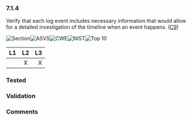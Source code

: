 ### 7.1.4 
Verify that each log event includes necessary information that would allow for a detailed investigation of the timeline when an event happens. ([C9](https://www.owasp.org/index.php/OWASP_Proactive_Controls#tab=Formal_Numbering))

![Section](https://img.shields.io/badge/V7-green.svg)![ASVS](https://img.shields.io/badge/ASVS-7.1.4-blue.svg)![CWE](https://img.shields.io/badge/CWE-778-red.svg)![NIST](https://img.shields.io/badge/NIST--important.svg)![Top 10](https://img.shields.io/badge/--lightgray.svg)

| L1| L2| L3|
| --|:--:|-:|
|  | X | X |

### Tested

### Validation

### Comments

        